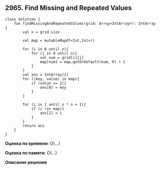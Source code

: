 ## 2965. Find Missing and Repeated Values


```
class Solution {
    fun findMissingAndRepeatedValues(grid: Array<IntArray>): IntArray {
        val n = grid.size

        val map = mutableMapOf<Int,Int>()

        for (i in 0 until n){
            for (j in 0 until n){
                val num = grid[i][j]
                map[num] = map.getOrDefault(num, 0) + 1
            }
        }
        val ans = IntArray(2)
        for ((key, value) in map){
            if (value == 2){
                ans[0] = key
            }
        }

        for (i in 1 until n * n + 1){
            if (i !in map){
                ans[1] = i
            }
        }
        return ans
    }
}

```

**Оценка по времени**: О(...)


**Оценка по памяти**: О(...)


**Описание решения**
```

```